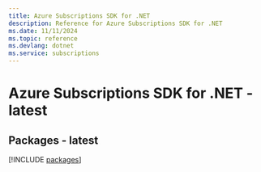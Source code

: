 ```yaml
---
title: Azure Subscriptions SDK for .NET
description: Reference for Azure Subscriptions SDK for .NET
ms.date: 11/11/2024
ms.topic: reference
ms.devlang: dotnet
ms.service: subscriptions
---
```

# Azure Subscriptions SDK for .NET - latest
## Packages - latest
[!INCLUDE [packages](subscriptions-index.md)]